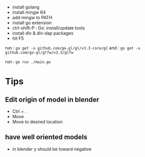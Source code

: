 - install golang
- install mingw 64
- add mingw to PATH
- install go extension
- ctrl-shift-P : Go: install/update tools
- install dlv & dlv-dap packages
- hit F5

run : ```go get -u github.com/go-gl/gl/v3.3-core/gl```
and : ```go get -u github.com/go-gl/glfw/v3.3/glfw```

run : ```go run ./main.go```



# Tips

## Edit origin of model in blender
- Ctrl + .
- Move
- Move to desired location

## have well oriented models
- in blender y should be toward negative